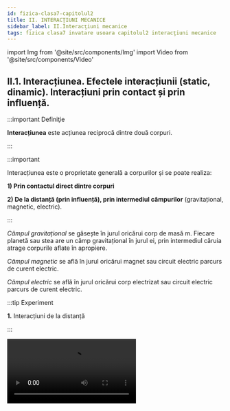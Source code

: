 ```yaml
---
id: fizica-clasa7-capitolul2
title: II. INTERACŢIUNI MECANICE
sidebar_label: II.Interacţiuni mecanice
tags: fizica clasa7 invatare usoara capitolul2 interacţiuni mecanice
---
```


import Img from '@site/src/components/Img'
import Video from '@site/src/components/Video'


## II.1. Interacțiunea. Efectele interacțiunii (static, dinamic). Interacțiuni prin contact și prin influență.


:::important Definiţie

**Interacțiunea** este acțiunea reciprocă dintre două  corpuri.

:::


:::important 

Interacțiunea este o proprietate generală a corpurilor și se poate realiza:

**1) Prin contactul direct dintre corpuri**

**2) De la distanță (prin influență), prin intermediul câmpurilor** (gravitațional, magnetic, electric).


:::



_Câmpul gravitațional_ se găsește în jurul oricărui corp de masă m. Fiecare planetă sau stea are un câmp gravitațional în jurul ei, prin intermediul căruia atrage corpurile aflate în apropiere.

_Câmpul magnetic_ se află în jurul oricărui magnet sau circuit electric parcurs de curent electric.

_Câmpul electric_ se află în jurul oricărui corp electrizat sau circuit electric parcurs de curent electric.


:::tip Experiment

**1.** Interacțiuni de la distanță

:::


<Video src="https://www.youtube.com/embed/VkcZcOj-ZHA" />


<br></br>

**Materiale necesare:**: magnet, busolă (ac magnetic), corp, riglă de plastic, bucată de bumbac.

**Descrierea experimentului:** 

- Ridică un corp la o anumită înălțime de sol și dă-i drumul. Ce observi ?

:::note Observaţie

Corpul cade deoarece este atras de Pământ prin intermediul câmpului gravitațional.

:::



- Apropie un magnet de o busolă. Ce observi ?

:::note Observaţie

Acul busolei  și magnetul interacționează de la distanță prin intermediul câmpului magnetic.

:::



- Cu bucata de bumbac freacă de 3-4 ori, în același sens rigla. 
- Apropie capătul electrizat prin frecare al riglei de obiecte ușoare (fire de păr, bucățele de hârtie, bobițe de polistiren). Ce observi ?

:::note Observaţie

Rigla electrizată atrage corpurile ușoare prin intermediul câmpului electric.

:::



**Concluzia experimentului:**

Corpurile pot să interacționeze de la distanță, prin intermediul unui câmp.



:::important Definiţie
 
Fenomenele care apar în urma interacțiunii corpurilor se numesc **efecte ale interacțiunii.**
 
:::



:::important
 
Efectele interacțiunii sunt de două feluri:

#### A)	Efecte dinamice în care se schimbă  viteza  corpurilor. Exemple:

- Pornirea unui corp, când viteza lui crește de la zero.
- Oprirea unui corp, când viteza lui scade până la zero.
- Accelerarea unui corp, când viteza lui crește .
- Frânarea unui corp, când viteza lui scade.
- Schimbarea direcției de mișcare (traiectoriei).


#### B)	Efecte statice care constau în deformarea corpurilor (schimbarea formei).

#### Deformarea poate fi:

- **Deformare elastică,**  când corpul revine la forma iniţială, după încetarea interacţiunii. Exemple:
  - Alungirea unui arc (resort)  când îi mărim lungimea (implicit și forma).
  
  - Comprimarea unui resort când îi micșorăm lungimea.
  
  - Răsucirea unui burete când îi schimbăm forma.
  
  - Turtirea unui balon când îi schimbăm forma.
  
- **Deformare plastică,**  când corpul nu mai revine la forma iniţială, după încetarea interacţiunii. Exemple:

  - Tăierea corpurilor.
  
  - Ruperea corpurilor.
  
  - Spargerea corpurilor, etc.

 
:::




<br></br>
<br></br>




:::tip Experiment

**2.** Efectul dinamic al interacțiunii.

:::


<Video src="https://www.youtube.com/embed/EoDXRm0jU1g" />


<br></br>

**Materiale necesare:**: magnet, mașinuță de plastic cu un magnet în interior.
 



**Descrierea experimentului:** 

- Apropie magnetul de mașinuța aflată în repaus. Ce observi ?


:::note Observaţie

Mașinuța pornește.

:::


- Apropie magnetul de mașinuța aflată în mișcare, astfel încât să o respingă. Ce observi ?


:::note Observaţie

Mașinuța accelerează.

:::



- Apropie magnetul de mașinuța aflată în mișcare, astfel încât să o atragă. Ce observi ?


:::note Observaţie

Mașinuța frânează și apoi este oprită.

:::



- Apropie magnetul de mașinuța aflată în mișcare rectilinie, astfel încât să o respingă pe o altă direcție. Ce observi ?


:::note Observaţie

Mașinuța își schimbă traiectoria.

:::


**Concluzia experimentului:**

Avem efect dinamic când corpul porneşte / opreşte, accelerează / frânează şi când îşi schimbă direcţia de mişcare. 



<br></br>
<br></br>



:::tip Experiment

**3.**  Efectul static al interacțiunii

:::


<Video src="https://www.youtube.com/embed/ija6beVbxlw" />


<br></br>

**Materiale necesare:**: arc (resort), foarfecă, hârtie, burete, balon, clește, fistic în coajă.
 



**Descrierea experimentului:** 

- Trage de resort într-o parte, astfel încât să îi mărești lungimea și implicit să îl deformezi. Dă drumul resortului. Ce observi ?



:::note Observaţie

Resortul alungit revine la forma inițială.

:::




- Strânge resortul, astfel încât să îi micșorezi lungimea și implicit să îl deformezi. Dă drumul resortului. Ce observi ?


:::note Observaţie

Resortul comprimat revine la forma inițială.

:::



- Răsucește un burete, dându-i o formă de fundiță. Dă drumul buretelui. Ce observi ?


:::note Observaţie

Buretele răsucit revine la forma inițială.

:::



- Turtește cu ambele mâini un  balon. Dă drumul balonului. Ce observi ?


:::note Observaţie

Balonul turtit revine la forma inițială.

:::




- Taie o foaie de hârtie. Ce observi ?


:::note Observaţie

Foaia de hârtie tăiată nu mai revine la forma inițială.

:::



- Rupe  o foaie de hârtie. Ce observi ?


:::note Observaţie

Foaia de hârtie ruptă nu mai revine la forma inițială.

:::



- Sparge cu un clește coaja unui fistic. Ce observi ?


:::note Observaţie

Coaja fisticului spartă nu mai revine la forma inițială.

:::







**Concluzia experimentului:**

Deformările în care corpul revine la forma inițială sunt deformări elastice (alungirea / comprimarea unui resort, răsucirea buretelui, turtirea balonului, etc.).


Deformările în care corpul nu mai revine la forma inițială sunt deformări plastice ( tăierea, ruperea, spargerea obiectelor, etc.).
 



<br></br>
<br></br>




## II.2.  Forţa, măsură a interacţiunii. Forțe de contact și de acțiune la distanță.




:::important Definiţie
 
**Forța (notată cu F)** este o mărime fizică care măsoară interacțiunea corpurilor. 
 
:::



:::important

#### Caracterizarea forței ca mărime fizică:

#### •	Simbol: în general F
#### •	Formulă de calcul: fiecare tip de forță are o formulă de calcul.
#### •	Unitatea de măsură în Sistemul Internațional: [F]<sub>SI</sub> = N (Newton)
#### •	Instrumente de măsură: dinamometru.
:::


:::important
Forțele care apar în interacțiunile de contact sunt **forțe de contact**. 

:::


#### Exemple: 

- Forța de tracțiune;
- Forța de frecare, etc.



:::important

Forțele care apar în interacțiunile de la distanță sunt **forțe de acțiune la distanță**.
 
:::
 
 
#### Exemple: 

- Forța de greutate;
- Forța magnetică;
- Forța electrică, etc.





:::tip Experiment

**4.** Construcția dinamometrului şi măsurarea unei forţe

:::


<Video src="https://www.youtube.com/embed/goyfUOXP2eg" />


<br></br>

**Materiale necesare:**: dinamometru, corp cu cârlig.
 



**Descrierea experimentului:** 

- Observă cu atenție piesele de bază din construcția dinamometrului.
- Calculează o diviziune câți Newtoni are, pe scala gradată.
- Suspendă corpul de cârligul dinamometrului.
- Citește cu ce forță acționează corpul asupra resortului dinamometrului



:::note Observaţie

Corpul acționează asupra resortului dinamometrului cu o forță de 0,2 N.

:::



**Concluzia experimentului:**

F = 0,2 N.


:::important

**1)	Dinamometrul seamănă cu un cântar de mână, dar mărimea fizică pe care o măsoară nu este masa în kg, ci forța în Newton (N).**
 
Este adevărat că și cântarul măsoară greutatea corpului suspendat de el, însă la cântar gradațiile sunt transformate în unități de masă ( grame, kilograme).

_Piesa principală a dinamometrului este un resort ce se deformează elastic. Mai are o tijă cu cârlig, un ac indicator și o scală gradată în N._


:::



<Img className="img-responsive4" src="fizica/clasa7/capitolul2/2_2_Poza1_PozaConstructiaDinamometru_vers2.jpg" />




:::important

**2) Forța este o mărime fizică** care se caracterizează prin **mărime, direcție, sens și punct de aplicație.** Ea se reprezintă printr-un segment de dreaptă mărginit de un punct și o săgeată.


:::


<Img className="img-responsive4" src="fizica/clasa7/capitolul2/2_2_Poza2_PozaForta.jpg" />




<br></br>
<br></br>



## II.3. Principiul inerției. Principiul fundamental al mecanicii clasice. Principiul acțiunii și reacțiunii.


### II.3.1. Principiul inerției. 


:::tip Experiment

**5.** Principiul inerției

:::


<Video src="https://www.youtube.com/embed/uufTbEV-9KA" />


<br></br>

**Materiale necesare:**: bol (castronel), bilă.
 



**Descrierea experimentului:** 

- Pune bila la marginea superioară a bolului și las-o liberă. 

- Ce observi ?


:::note Observaţie

Bila coboară la fundul bolului și apoi mai urcă puțin pe peretele bolului, până când se oprește.

:::



**Concluzia experimentului:**

Datorită greutății, bila coboară accelerat. După ce ajunge la fundul vasului, datorită inerției, își continuă mișcarea. Din cauza frecării cu vasul și cu aerul atmosferic, bila se oprește. Dacă nu ar fi existat forțele de frecare, bila , tot datorită inerției, s-ar fi mișcat la nesfârșit.


:::important Definiţie

**Principiul inerției:** 

„Orice corp își păstrează starea de repaus sau de mișcare uniformă rectilinie în care se află, cu condiția ca nicio forță să nu acționeze asupra corpului “ 

:::


<br></br>
<br></br>


### II.3.2 Principiul fundamental al mecanicii clasice.


:::important Definiţie

**Principiul fundamental al mecanicii clasice:** 

„Dacă asupra unui corp de masă m acționează o forță F, atunci corpul se va deplasa cu o accelerație a, care are direcția și sensul forței“. 


:::


#### Ecuația vectorială este:


<Img className="img-responsive4" src="fizica/clasa7/capitolul2/2_3_2_Poza1_EcuatiaVectorialaPrincipiulFundamentalMecanica.jpg" />



Aplicând principiul fundamental al mecanicii clasice pentru deplasarea unui corp sub acțiunea greutății, se obține relația dintre greutate, masă și accelerația gravitațională: 


<Img className="img-responsive4" src="fizica/clasa7/capitolul2/2_3_2_Poza2_EcuatiaVectorialaPrincipiulFundamentalMecanica_Greutate.jpg" />



:::tip Experiment

**6.** Principiul fundamental al mecanicii.

:::


<Video src="https://www.youtube.com/embed/YatatgFCD20" />


<br></br>

**Materiale necesare:**: o mașinuță (bilă).
 



**Descrierea experimentului:** 

- Acționează aspra mașinuței cu o anumită forță. 

- Observă ce se întâmplă cu mașinuța. 


:::note Observaţie

Mașinuța începe să se miște accelerat pe direcția și sensul forței aplicate asupra sa.

:::



**Concluzia experimentului:**

Dacă acționăm asupra unui corp de masă _m_ cu o forță _F_, atunci corpul se va mișca cu o accelerație _a_, care are direcția și sensul forței.



<br></br>
<br></br>


### II.3.3 Principiul acțiunii și reacțiunii (Principiul acțiunilor reciproce).





:::tip Experiment

**7.** Principiul acțiunii și reacțiunii.

:::


<Video src="https://www.youtube.com/embed/IcKodD7WlQQ" />


<br></br>

**Materiale necesare:**: două dinamometre, un suport.
 



**Descrierea experimentului:** 

- Fixează un dinamometru de suport.
- Cu un alt dinamometru acționează asupra primului cu o forță F<sub>1</sub>.
- Ce forță indică dinamometrul fix ?


:::note Observaţie

<Img className="img-responsive4" src="fizica/clasa7/capitolul2/2_3_3_Poza0_EcuatiaVectorialaExperiment7.jpg" />

Cele două forțe au aceeași direcție, dar sens opus.


:::


- Compară direcțiile și sensurile celor două forțe.


:::note Observaţie

Cele două forțe au aceeași direcție, dar sens opus.

:::



**Concluzia experimentului:**

Cele două forțe sunt egale în modul, cu acceași direcție și sensuri opuse.









:::important Definiţie

**Principiul acțiunii și reacțiunii:** 

„Dacă un corp acționează asupra altui corp cu o forță numită acțiune (F<sub>1</sub>), atunci și cel de- al doilea corp va acționa asupra primului corp cu o altă forță numită reacțiune (F<sub>2</sub>), care are același modul și aceeași direcție cu acțiunea, dar sens opus“.  

<Img className="img-responsive4" src="fizica/clasa7/capitolul2/2_3_3_Poza0_EcuatiaVectorialaPrincipiulActiuniiSiReactiunii.jpg" />

:::





#### Forțele acțiune și reacțiune sunt forțe pereche.


:::caution Exemple care ilustrează Principiul acțiunii și reacțiunii

1. Când te lovești din neatenție de un obiect, simți imediat reacțiunea din partea acestuia, chiar dacă tu l-ai lovit.

:::


<Img className="img-responsive4" src="fizica/clasa7/capitolul2/2_3_3_Poza1_Exemplul1_PtrPrincipiulActiuniiSiReactiunii.jpg" />


:::caution Exemple care ilustrează Principiul acțiunii și reacțiunii

2. Când lași liber un corp, acesta cade datorită forței de atracție a Pământului (acțiunea) asupra sa. Însă și Pământul este atras de corp (reacțiunea), cu o altă forță egală în modul și sens opus cu acțiunea, dar efectul acesteia este insesizabil datorită masei enorme a Pământului.

:::

<Img className="img-responsive4" src="fizica/clasa7/capitolul2/2_3_3_Poza2_Exemplul2_PtrPrincipiulActiuniiSiReactiunii.jpg" />


:::caution Exemple care ilustrează Principiul acțiunii și reacțiunii

3. Când ești într-o barcă, împingi cu vâsla apa în sensul opus celui în care dorești să te deplasezi (acțiunea), iar apa pune în mișcare barca (reacțiunea). Cele două forțe au punctele de aplicație pe corpuri diferite și acționează pe aceeași direcție, însă în sens opus.

:::

<Img className="img-responsive4" src="fizica/clasa7/capitolul2/2_3_3_Poza3_Exemplul3_PtrPrincipiulActiuniiSiReactiunii.jpg" />


:::caution Exemple care ilustrează Principiul acțiunii și reacțiunii

4. Cum interacționează mingea cu racordajul rachetei, când lovești cu racheta mingea  de tenis ? Mingea acționează asupra racordajului (acțiunea) având ca efect deformarea elastică a acestuia. Racordajul acționează asupra mingiei ( reacțiunea), având ca efect mișcarea mingiei. Cele două forțe au punctele de aplicație pe corpuri diferite și acționează pe aceeași direcție, însă în sens opus.

:::

<Img className="img-responsive4" src="fizica/clasa7/capitolul2/2_3_3_Poza4_Exemplul4_PtrPrincipiulActiuniiSiReactiunii.jpg" />







<br></br>
<br></br>



## II.4. Tipuri de forțe. 

### II.4.1. Forța de greutate


De ce când lași liber un corp și nu mai este susținut de mâna ta, de o masă, de un suport, el cade pe Pământ?

Înseamnă că, între corp și Pământ există o forță de atracție. 


:::important Definiţie
 
**Forța de greutate (pe scurt greutate, forță gravitațională, gravitație)** este forța cu care Pământul atrage un corp. 
 
:::



**Forța de greutate (notată cu G) acționează întotdeauna pe direcție verticală a locului respectiv (direcția firului cu plumb), cu sensul în jos ( spre centrul Pământului). Are ca punct de aplicație centrul de greutate al corpului (C).**

<Img className="img-responsive4" src="fizica/clasa7/capitolul2/2_4_1_Poza1_FortaDeGreutate.jpg" />




:::caution Importanța forței de greutate


1) Ţine corpurile pe Pământ

2) Ţine atmosfera în jurul Pământului

3) Căderea corpurilor pe Pământ

4) Curgerea apelor la vale

5) Când urcăm o pantă, greutatea ne frânează

6) Când coborâm o pantă, greutatea ne accelerează

7) Rotirea planetelor în jurul Soarelui

8)  Rotirea Lunii în jurul Pământului.

9) Rotirea sateliților artificiali în jurul Pământului (există peste 1100 satelițice orbitează în jurul Pământului , având ca scopcomunicațiile la distanță-telefonie, emisiuni radio-TV, prognoza meteo, etc.)



:::




:::tip Experiment

**8.** Cum măsurăm accelerația gravitațională a Pământului ?

:::


<Video src="https://www.youtube.com/embed/KF5SzpFSRsc" />


<br></br>

**Materiale necesare:**: dinamometru, corp cu cârlig și discuri crestate.



**Descrierea experimentului:** 

- Măsoară cu un dinamometru greutățile mai multor corpuri a căror masă o cunoști.
- Calculează pentru fiecare corp raportul G/m. Trece datele în următorul tabel:
 
<Img className="img-responsive4" src="fizica/clasa7/capitolul2/2_4_1_Poza2_PozaTabelExperiment8.jpg" />


:::note Observaţie

Raportul G/m are aceeași valoare pentru fiecare corp în parte. Se obține valoarea 10 N/kg.

:::




**Concluzia experimentului:**

Raportul G/m are aceeași valoare respectiv 10 N/kg.



:::important Definiţie
 
Raportul dintre greutatea unui corp și masa lui se numește **accelerație gravitațională (notată cu g).** 
 
 
:::

#### La suprafața Pământului, g = 9,8 N/kg ≅ 10 N /kg.
 

:::important

#### Caracterizarea forței de greutate ca mărime fizică:

#### •	Simbol: G
#### •	Formulă de calcul: G = m∙g, unde m = masa corpului(în kg) și g = accelerația gravitațională a Pământului de 9,8 N/kg.
#### •	Unitatea de măsură în Sistemul Internațional: [G]<sub>SI</sub> = N (Newton)
#### •	Instrumente de măsură: dinamometru.
:::




:::tip Experiment

**9.** Care minge aterizează mai repede: una de ping-pong sau una de golf ?

:::


<Video src="https://www.youtube.com/embed/NoQlzxKTm90" />


<br></br>

**Materiale necesare:** o minge de ping-pong, o minge de golf (metalică), vas cu făină.



**Descrierea experimentului:** 

- Pregătește o tavă în care să pui făină (pesmet).
- Ridică ambele mingii la aceeași înălțime deasupra tăvii și dă-le drumul în același timp . Care minge atinge prima solul ? Cum sunt urmele lăsate în făină de cele două mingii ?





:::note Observaţie

Ambele mingii ajung în același timp în vasul cu făină.

Urma lăsată de mingea mai grea (cea de golf) este mai adâncă decât cea lăsată de cea mai ușoară (ping-pong).


:::




**Concluzia experimentului:**

Întrucât cele două mingii parcurg acceași distanță ( h) în acealași timp, înseamnă că ele coboară accelerat cu viteză identică. Deci, asupra ambelor mingii acționează acceași accelerație, numită accelerație gravitațională.  


Până la **Galileo Galilei** (1564-1642) oamenii de ştiinţă credeau că viteza de cădere a corpurilor depinde de greutatea acestora, adică obiectul mai greu ajunge primul la sol. Acum 400 de ani, Galilei a efectuat o experienţă legendară în turnul din Pisa. El a demonstrat că obiecte de masă diferite (obuz şi piatră) , lăsate libere să cadă, sosesc în acelaşi timp la sol. Astfel, el a dovedit că acceleraţia gravitaţională este aceeaşi pentru toate obiectele într-un anumit loc.






:::note Observaţie

a) Orice planetă sau stea exercită o forță de atracție asupra corpurilor aflate în apropierea lor, deci o forță de greutate. Exemple de accelerații gravitaționale ale altor corpuri cerești: Soarele are 274,1N/kg, Jupiter  are 25,93 N/kg , Luna are 1,62 N/kg. Deci, dacă am călători pe alte planete, acestea ne-ar atrage cu diferite forțe de greutate, dar masa noastră rămâne aceeași, indiferent de planeta vizitată.


b) Greutatea este o forță care se manifestă la distanță prin intermediul câmpului gravitațional din jurul Pământului.


c)	Accelerația gravitațională (implicit și greutatea corpului) suferă mici variații pe Pământ în funcție de altitudine și latitudine.

- Cu cât altitudinea crește, cu atât și accelerația gravitațională scade, deoarece ne îndepărtăm de centru Pământului ( centrul atracției gravitaționale).

- Accelerația gravitațională mai depinde și de latitudine, datorită faptului că Terra nu este o sferă perfectă, ci una turtită la poli și bombată la ecuator. Prin urmare , polii (nord și sud) sunt mai aproape de centrul Pământului decât ecuatorul și accelerația gravitațională la poli este mai mare decât cea la ecuator.


g<sub>Pol</sub> ≅ 9,83 m/s2   și  g<sub>Ecuator</sub> ≅ 9,78 m/s2.



:::




:::caution Problemă model

1) În ce loc este mai mică forța necesară decolării unei rachete: atunci când baza de lansare este la malul mării sau în vârful muntelui? Pentru o lansare mai ușoară a rachetei, unde este mai bine să fie plasată baza de lansare: la poli sau la ecuator?


#### Rezolvare:


La lansarea rachetei trebuie învinsă forța de greutate exercitată de către Pământ, care atrage racheta. 

Este de preferat să alegem vârful unui munte cât mai înalt, deoarece ne îndepărtăm de centrul Pământului și scade accelerația gravitațională, și implicit forța de atracție a Pământului asupra rachetei.

Ecuatorul față de poli, este mai departe de centrul Pământului și scade accelerația gravitațională, și implicit forța de atracție a Pământului asupra rachetei.

În concluzie, **cel mai bun loc pentru lansarea unei rachete este la ecuator, pe vârful unui munte cât mai înalt.**



:::




:::caution Problemă model

2) 	Un corp cântărește 600 g. 

Ce greutate are el pe :
a) Pământ ?
b) Lună (g<sub>Lună</sub> = g/6 N/kg)
c) Jupiter (g<sub>Jupiter</sub> = g ∙ 2,5 N/kg)



#### Rezolvare:


- Notăm datele problemei și le transformăm în SI:

<Img className="img-responsive4" src="fizica/clasa7/capitolul2/2_4_1_Poza2_DateleProblemeiModel2.jpg" />



- Efectuăm calculele pentru cele trei situaţii:

<Img className="img-responsive4" src="fizica/clasa7/capitolul2/2_4_1_Poza3_RezolvareaProblemeiModel2.jpg" />

:::






### II.4.2. Forța de apăsare normală (N')


#### De ce cad numai corpurile lăsate libere ? De ce un corp poate sta nemișcat pe masă ?




:::tip Experiment

**10.** De ce nu cade un corp de pe masă ?

:::


<Video src="https://www.youtube.com/embed/FoNcJK68MHs" />


<br></br>

**Materiale necesare:**: corp, masă.



**Descrierea experimentului:** 

- Așază un corp pe masă. 
- Observă starea lui.




:::note Observaţie

Corpul este în repaus pe masă.

:::




**Concluzia experimentului:**

Corpul acționează asupra mesei cu o _forță de apăsare normală_ (perpendiculară) pe masă, care este egală cu greutatea corpului pe o suprafață orizontală . Dar masa susține corpul și acționează asupra lui cu o altă forță, egală cu apăsarea corpului, în sens opus și pe aceeași direcție, numită _reacțiune normală_.



:::important Definiţie
 
**Forța de apăsare normală (N')** este forța cu care un corp acționează asupra unei suprafețe cu care este în contact. 
 
 
:::



:::important Definiţie
 
**Reacțiunea normală (N)** este forța cu care suprafața acționează asupra corpului aflat pe ea (atât în repaus, cât și în mișcare). 
 
 
:::

<Img className="img-responsive4" src="fizica/clasa7/capitolul2/2_4_2_Poza1_FortaDeApasareNormala.jpg" />

<br></br>


:::note Observaţie

- **Forța de apăsare normală ( N') și reacțiunea normală ( N ) sunt forțe pereche și conform Principiului acțiunii și reacțiunii, ele sunt egale în modul, acționează pe aceeași direcție (perpendiculară pe suprafață) și sensuri opuse.**

- Reacțiunea normala are direcția perpendiculară pe suprafața de sprijin, sensul este orientat către corpul ce se sprijină, punctul de aplicație este aflat pe suprafața de contact a corpului sprijinit, iar modulul depinde de forțele ce acționează asupra corpului sprijinit.

- Dacă suprafața de sprijin este plană, reacțiunea normala și forța de apăsare normală au direcția perpendiculară pe suprafața plană, iar dacă suprafața este sferică, aceste forțe au direcția razei de curbură a suprafeței.


:::






:::caution Problemă model

3) 	Trage un mop pe podea și apoi împinge-l. Când este mai ușor? Reprezintă forțele. 

#### Rezolvare:

**I.	Când mopul este tras:**

<Img className="img-responsive4" src="fizica/clasa7/capitolul2/2_4_2_Poza2_ReprezentareGrafica_ProblemaModel3.jpg" />


Pe axa O<sub>x</sub>: F<sub>x</sub> și F<sub>f</sub> , dacă mopul este tras uniform, ele vor fi egale în modul.

Pe axa O<sub>y</sub>: |G| = |F<sub>y</sub>| + |N|

Reacțiunea normală din partea podelei este mică.


**II.	Când mopul este împins :**

<Img className="img-responsive4" src="fizica/clasa7/capitolul2/2_4_2_Poza3_ReprezentareGrafica2_ProblemaModel3.jpg" />



Pe axa O<sub>x</sub>: F<sub>x</sub> și F<sub>f</sub> , dacă mopul este împins uniform, ele vor fi egale în modul.

Pe axa O<sub>y</sub> : |N| = |F<sub>y</sub>| + |G|

Reacțiunea normală din partea podelei este mare.

**Deci, este mai ușor să tragi de mop decât să îl împingi.**

:::














<br></br>
<br></br>



### II.4.3. Forța de frecare (F<sub>f</sub>)



:::important Definiţie
 
**Forța de frecare ( F<sub>f</sub> )  este forța care apare la suprafața de contact dintre două corpuri ce alunecă unul peste celălalt și se opune mișcării unui corp față de celălalt.** 
 
 
:::



:::note Observaţie

1)	Forța de frecare apare din cauza asperităților suprafețelor aflate în contact. Ea depinde de natura suprafețelor aflate în contact și este cu atât mai mare cu cât apăsarea exercitată de corp pe suprafață este mai mare.

**_Are direcția_** suprafeței de contact dintre cele două corpuri și **_sensul_** opus vitezei corpului.

**2)	Când un corp se deplasează pe o suprafață, cu viteză constantă ( mișcare rectilinie și uniformă), forța de tracțiune F (care deplasează corpul) este egală, dar de sens opus cu forța de frecare F<sub>f</sub> .**


:::


<Img className="img-responsive4" src="fizica/clasa7/capitolul2/2_4_3_Poza1_PozaFortaFrecare.jpg" />


<br></br>


:::caution Importanța forței de greutate


1) Mersul, pornirea și oprirea corpurilor pe diferite suprafețe

2) Scrisul

3) Ținerea obiectelor în mână

4) Legarea șireturilor și realizarea nodurilor

5) Întorsul paginilor unei cărţi

6) Aprinderea chibritului

7) Cusutul
 
8) Ajută parașutistul să aterizeze ușor datorită forței de frecare cu aerul atmosferic (forța de rezistență a aerului)

9) Frecarea dintre plăcuţele de frână şi roată face ca roata să nu se mai învârtă.

10) Şoselele şi cauciucurile automobilelor au suprafeţe rugoase pentru ca maşinile să nu derapeze. Când pe şosea este gheaţă sau polei, roţile trebuie prevăzute cu lanţuri pentru a creşte cât mai mult frecarea dintre roţi şi şosea

11) Fixarea şuruburilor în piuliţe, a cuielor în lemn sau perete, etc.


:::




:::tip Experiment

**11.** Forța de frecare și felul suprafeței de alunecare

:::


<Video src="https://www.youtube.com/embed/rqujVU4k9OQ" />


<br></br>

**Materiale necesare:**: cutiuță de carton (de la chibrituri), fir, pahar de plastic, mochetă, monede.



**Descrierea experimentului:** 

- Prinde un fir mai lung de cutiuță și leagă capătul celălalt al firului de tortița unui pahar de plastic. Adaugă câteva monede în cutie.

- Așază cutiuța la marginea mesei și adaugă monede în pahar pînă când începe mișcarea uniformă a cutiei.
 
- Numără monedele din pahar și calculează masa lor și apoi greutatea lor.

- Așază pe blatul mesei o mochetuță și pune acum cutia la capătul mesei.

- Adaugă monede în pahar pînă când începe mișcarea uniformă a cutiei pe mochetă.
 
- Numără monedele din pahar.




:::note Observaţie

Numărul monedelor este mai mare când cutia alunecă pe mochetă.

:::




**Concluzia experimentului:**

Pentru suprafețe netede (de exemplu: gresie, pal melaminat, sticlă, gheață, parchet, linoleum) forța de frecare care apare la alunecarea unui corp este mică.

Pentru suprafețe aspre / grunjoase (de exemplu: covor, mochetă, nisip, pietriș) forța de frecare care apare la alunecarea unui corp este mare.



:::important Definiţie
 
Dependența forței de frecare de gradul de șlefuire al suprafeței pe care alunecă un corp este dată de o constantă de material, numită **coeficient de frecare le alunecare, notat cu litera grecească  “miu” = μ.** 
 
 
:::


<br></br>


:::tip Experiment

**12.** Forța de frecare și apăsarea normală

:::


<Video src="https://www.youtube.com/embed/DIaW0YLSD9U" />


<br></br>

**Materiale necesare:**: cutiuță de carton ( de la chibrituri), fir, pahar de plastic,  monede.



**Descrierea experimentului:** 

- Prinde un fir mai lung de cutiuță și leagă capătul celălalt al firului de tortița unui pahar de plastic. Adaugă câteva monede în cutie (eu am pus 4 monede de 50 de bani, fiecare avînd masa de 6,1 g) și calculează-le masa și greutatea.

- Așază cutiuța la marginea mesei și adaugă monede în pahar pînă când începe mișcarea uniformă a cutiei ( eu am pus 2 monede de 10 bani, fiecare având masa de 4 g).
 
- Numără monedele din pahar și calculează masa lor și apoi greutatea lor.

- Repetă experimentul mărind numărul de monede din cutiuță. Cum este numărul de monede din pahar față de cel anterior ?





:::note Observaţie

Forța de frecare (dată de greutatea monedelor din pahar),  crește odată cu greutatea monedelor din cutie (dată de greutatea monedelor din cutie).

:::




**Concluzia experimentului:**

Forța de frecare, care apare la alunecarea unui corp este direct proporțională cu forța de apăsare normală a corpului. Constanta de proporționalitate este coeficientul de freacare la alunecare, μ.



<br></br>
<br></br>


:::tip Experiment

**13.** Cum calculăm coeficientul de frecare la alunecare

:::


<Video src="https://www.youtube.com/embed/32Qr01YeYBA" />


<br></br>

**Materiale necesare:**:  cutiuță de carton ( de la chibrituri), fir, pahar de plastic,  monede.





**Descrierea experimentului:** 

- Prinde un fir mai lung de cutiuță și leagă capătul celălalt al firului de tortița unui pahar de plastic. Adaugă câteva monede în cutie (eu am pus 12 monede de 50 de bani, fiecare avînd masa de 6,1 g) și calculează-le masa (m<sub>cutie</sub>) și greutatea (G<sub>cutie</sub>).

- Așază cutiuța la marginea mesei și adaugă monede în pahar pînă când începe mișcarea uniformă a cutiei (eu am pus 9 monede de 10 bani, fiecare având masa de 4 g).
 
- Numără monedele din pahar și calculează masa lor (m<sub>pahar</sub>) și apoi greutatea lor(G<sub>pahar</sub>).

- Repetă experimentul mărind numărul de monede din cutiuță. Cum este numărul de monede din pahar față de cel anterior ?



:::note Observaţie

Forța de frecare, dată de greutatea monedelor din pahar,  depinde de greutatea monedelor din cutie.

:::




**Concluzia experimentului:**

Forța de frecare, care apare la alunecarea unui corp este direct proporțională cu forța de apăsare normală a corpului. Constanta de proporționalitate este coeficientul de freacare la alunecare, μ.



Când un corp se mișcă uniform pe o suprafață, forța de tracțiune ( F) este egală în modul cu forța de frecare, au aceeași direcție , dar sensuri opuse.
|F<sub>f</sub>| = |F| =  |G<sub>pahar</sub>| = m<sub>pahar</sub> ∙ g (G<sub>pahar</sub> este greutatea monedelor din pahar și dă valoarea forței de tracțiune)


<Img className="img-responsive4" src="fizica/clasa7/capitolul2/2_4_3_Poza1_Calcule1_Experimentul13.jpg" />



Forța de apăsare normală (N) este egală cu greutatea monedelor din cutie (G<sub>cutie</sub>) : 

<Img className="img-responsive4" src="fizica/clasa7/capitolul2/2_4_3_Poza2_Calcule2_Experimentul13.jpg" />

Scriem legea frecării : **F<sub>f</sub> = μ ∙ N** 


<Img className="img-responsive4" src="fizica/clasa7/capitolul2/2_4_3_Poza3_Calcule3_Experimentul13.jpg" />



Deci, coeficientul de frecare la alunecare al cartonului (cutia) pe pal melaminat (blatul mesei) este de 0,49 (nu are unitate de măsură).




<br></br>
<br></br>


:::tip Experiment

**14.** Depinde forța de frecare de aria suprafaței de contact ?

:::


<Video src="https://www.youtube.com/embed/1lpYX9Jtfkg" />


<br></br>

**Materiale necesare:**:  2 cutiuțe de carton ( de la chibrituri) diferite ca mărime, fir, pahar de plastic,  monede






**Descrierea experimentului:** 

- Prinde un fir mai lung de cutiuța mai mare și leagă capătul celălalt al firului de tortița unui pahar de plastic. Adaugă câteva monede în cutie (eu am pus 12 monede de 50 de bani ) .

- Așază cutiuța la marginea mesei și adaugă monede în pahar pînă când începe mișcarea uniformă a cutiei.
 
- Numără monedele din pahar ( eu am pus 9 monede de 10 bani).

- Repetă experimentul cu cutiuța mai mică în care să pui aceleași monede ca și în cea mare.
 
- Numără monedele din pahar ( eu am pus tot 9 monede de 10 bani).



:::note Observaţie

Forța de frecare nu depinde de suprafața de contact a cutiei cu masa.

:::




**Concluzia experimentului:**

Forța de frecare, care apare la alunecarea unui corp nu depinde de aria suprafaței de contact a corpului cu suprafața de alunecare.




:::important Definiţie
 
**Legea frecării:**
 
Modulul forței de frecare la alunecare este direct proporțional cu modulul forței normale de apăsare pe suprafața de contact și are expresia matematică: **F<sub>f</sub> = μ ∙ N** , unde μ este coeficientul de frecare la alunecare. Acest coeficient este o constantă adimensională, care exprimă dependența forței de frecare la alunecare de felul în care sunt prelucrate (șlefuite) suprafețele de contact ale corpurilor ce alunecă unul peste celălalt.

:::


<br></br>
<br></br>






:::tip Experiment

**15.** Întrecerea colilor

:::


<Video src="https://www.youtube.com/embed/LC234luPxg4" />


<br></br>

**Materiale necesare:**:  două coli de hârtie identice






**Descrierea experimentului:** 

- Una dintre cele două coli strânge-o ghemotoc.

- Ridică braţele în faţă la aceeaşi înălţime, ţinând într-o mână coala făcută ghemotoc şi în cealaltă coala întinsă.

- Dă drumul celor două coli şi urmăreşte căderea lor.




:::note Observaţie

Ghemotocul de hârtie ajunge mai repede la  sol, căzând pe verticală. Coală întinsă  pluteşte şi are o direcţie de cădere dezordonată

:::




**Concluzia experimentului:**

Cu cât suprafaţa corpului este mai mare, cu atât el are o viteză de cădere mai mică.



:::note Observaţie

În absenţa aerului (vid), toate corpurile ar cădea în linie dreaptă pe verticală şi cu aceeaşi viteză, indiferent de forma şi mărimea lor. Cum însă căderea lor are loc în aer, obiectele cu forme şi mărimi diferite au durate diferite de cădere datorită faptului că aerul opune o rezistenţă mai mare sau mai mică. _Cu cât e mai mare suprafaţa corpului, cu atât rezistenţa aerului (frecarea dintre corp şi aerul din jurul său) este mai mare şi corpul cade mai încet  şi mai neregulat_. Aşa ne explicăm căderea lentă a unei paraşute : aerul de sub cupola mare a paraşutei o frânează, încetinindu-i căderea.

În spaţiul cosmic nu există aer şi prin urmare nici frecare care să încetinească mişcarea. _Navele spaţiale_ îşi folosesc numai din când în când motoarele, pentru a schimba direcţia.

Când meteoriţii pătrund în atmosfera Terrei cu o viteză foarte mare, ei capătă o culoare roşie datorită frecării mari dintre ei şi aer și așa seamănă cu niște _stele căzătoare_.

:::



<br></br>
<br></br>



:::tip Experiment

**16.** Forța de frecare la rostogolire

:::


<Video src="https://www.youtube.com/embed/B6zHP9-2X-c" />


<br></br>

**Materiale necesare:**: cărucior cu roți care pot fi blocate ( cutie de chibrituri pusă pe mai multe creioane colorate), fir prins de tortițele unui pahar de plastic. 






**Descrierea experimentului:** 

- Prinde firul cu paharul de cărucior.
 
- Așază căruciorul cu roți la capătul mesei și blochează-i roata .

- Adaugă monede în pahar până când căruciorul se mișcă uniform. Numără monedele (eu am pus 3 monede de 10 bani).

- Așază căruciorul cu roți ( neblocate) la capătul mesei.

- Adaugă monede în pahar până când căruciorul se mișcă uniform. Numără monedele (eu am pus 2 monede de 10 bani și una de 1 ban).




:::note Observaţie

Numărul monedelor când roțile nu sunt blocate este mai mic decât atunci când îi blocăm roata.

:::




**Concluzia experimentului:**

Forța de frecare la rostogolire este mai mică decât forța de frecare la alunecare.



:::note Observaţie

În cazul mecanismelor care conţin piese în mişcare una faţă de alta, frecarea dintre acestea determină încălzirea pieselor şi, în timp, uzarea lor. Pentru **a micşora această frecare nedorită**, se folosesc două metode:

- Ungerea pieselor în mişcare ale unei maşini cu lubrifianţi (ulei de mecanisme, vaselină) .
- Folosirea rulmenţilor, formaţi din bile care se rostogolesc unele peste altele. Cum rostogolirea produce mai puţină frecare decât alunecarea, aceştia reduc considerabil frecarea. Roţile automobilelor, ale bicicletelor, motocicletelor etc. sunt montate pe rulmenţi. Lagărele cu rulmenţi sunt utilizate şi la motoarele electrice, la strunguri, la axele vagoanelor, la axul pe care se fixează elicea avioanelor etc., adică oriunde trebuie să fie micşorată forţa de frecare.

:::



<br></br>
<br></br>




### II.4.4. Tensiunea în fir (T)

#### De ce nu cad corpurile suspendate de fire sau bare ?


#### Privește următoarele imagini  și observă cum sunt realizate interacțiunile dintre corpuri: 

#### Macaraua ridică greutăți prin intermediul unor fire.

<Img className="img-responsive4" src="fizica/clasa7/capitolul2/2_4_4_Poza1_Macara.jpg" />


<br></br>


#### Podul este susținut cu ajutorul unor cabluri și bare de oțel.

<Img className="img-responsive4" src="fizica/clasa7/capitolul2/2_4_4_Poza2_PodSuspendatPeCabluri.jpg" />


<br></br>

#### Câinii trag de firele legate de sanie.

<Img className="img-responsive4" src="fizica/clasa7/capitolul2/2_4_4_Poza3_SanieTrasaDeCaini.jpg" />





<br></br>
<br></br>



:::tip Experiment

**17.** Măsurarea tensiunii în fir

:::


<Video src="https://www.youtube.com/embed/VIhFxW1yKjA" />


<br></br>

**Materiale necesare:**: corp, fir, dinamometru. 






**Descrierea experimentului:** 

- Prinde de un corp un fir inextensibil (ață).

- Trage uniform corpul pe masă prin intermediul unui dinamometru.

- Ce reprezintă forța indicată de dinamometru ?




:::note Observaţie

Forța indicată de dinamometru reprezintă valoarea forței de tracțiune, cât și valoarea forței apărută în fir la întiderea sa, atunci când tragem de el.

:::




**Concluzia experimentului:**

Tensiunea din firul ce leagă dinamometrul de corp reprezintă reacțiunea forței cu care dinamometrul trage de fir și îl întinde. Conform principiului acțiunii și reacțiunii, tensiunea în fir are modulul egal cu forța indicată de dinamometru.



:::important Definiţie
 
**Tensiunea din fir ( T )** reprezintă forța de reacțiune  a firului inextensibil (care nu se alungește) la forță de întindere exercitată asupra lui. 
 
 
:::




:::note Observaţie

- **În orice secțiune a unui fir întins de o forță acționează două forțe egale în modul, dar opuse ca sens, acțiunea și reacțiunea, cu care o parte a firului acționează asupra celeilalte părți. Oricare dintre aceste forțe se numește tensiune în fir.**
 
- Dacă firul este de masă neglijabilă, atunci tensiunea are aceeași valoare în orice punct al firului.
 
- Dacă firul are masă, atunci tensiunea în fir are valori diferite în puncte diferite.
 
- Tensiunea într un fir sau într o bară se transmite din aproape în aproape, de a lungul întregului fir sau de a lungul întregii bare.

- Forțele de tensiune apar atât în firele și tijele întinse, cât și în tijele comprimate. 


:::





:::caution Problemă model

4) Desenează forțele care apar la tragerea unui corp prin intermediul unui fir.

<Img className="img-responsive4" src="fizica/clasa7/capitolul2/2_4_4_Poza4_SchemaProblemaModel4.jpg" />

#### Rezolvare:


#### Interacțiunea fir – mână:
 
- Forța F<sub>2</sub> este exercitată de mână asupra firului (acțiunea),
- T<sub>2</sub>  este forța exercitată de fir asupra mâinii (reacțiunea).


#### Interacțiunea corp - fir:
 
- Forța F<sub>1</sub> este exercitată de corp asupra firului (acțiunea),
  
- T<sub>1</sub> este forța exercitată de fir asupra corpului (reacțiunea).


:::



<br></br>
<br></br>


### II.4.5. Forța elastică ( F<sub>e</sub> )




Un resort alungit sau comprimat este deformat elastic, cu o anumită forță, numită **forță deformatoare (F)**. Când încetează acțiunea asupra lui, resortul revine la forma inițială. Înseamnă că, asupra resortului acționează o altă forță, egală, dar de sens opus , numită forță elastică, întrucât apare numai în deformarea elastică. 

:::important Definiţie
 
**Forța elastică (notată Fe)** este forța care apare în interiorul unui corp deformat elastic și readuce corpul la forma inițială, fiind egală, dar de sens opus cu forța deformatoare (F). 
 
:::



:::caution Importanța forței elastice care apare în corpurile elastice :

1)	Aerul are proprietăți elastice, fiind folosit la pneurile roților pentru amortizarea șocurilor sau la diferite obiecte pneumatice (saltele, mingii, baloane, etc.)

<Img className="img-responsive4" src="fizica/clasa7/capitolul2/2_4_5_Poza1_ImportantaForteiElastice_Pneuri.jpg" />


2)	Arcurile (resorturile)  sunt folosite pentru  pentru amortizarea șocurilor și vibrațiilor (suspensii de autovehicole , pentru acumulare de energie (arcuri de ceas, rulouri, arcuri de supape), exercitarea unei forţe elastice permanente (cuplaje de siguranţă , reglarea sau limitarea forţelor sau a debitelor (prese, cuplaje de siguranţă, robinete de reglare etc.).


<Img className="img-responsive4" src="fizica/clasa7/capitolul2/2_4_5_Poza2_ImportantaForteiElastice_Resorturi.jpg" />


#### Resorturile se găsesc în construcția multor obiecte :

- Dinamometre și cântare

- Pulverizatoare

- Pixuri

- Vagoane de tren

- Ceasuri
 
- Suspensia vehiculului
 
- Saltea de pat

- Clip de păr
 
- Clanță și broască de ușă

- Arcuri pentru dulapuri

- Extensor si flexor fitness
 
- Şaua bicicletei sau motocicletei este aşezată pe arcuri, pentru atenuarea zdruncinărilor în timpul mersului


3)	Arc cu săgeți sau arbaletă pentru vânătoare.

<Img src="fizica/clasa7/capitolul2/2_4_5_Poza3_ImportantaForteiElastice_ArcCuSageti.jpg" />


4)	Coardă elastică în bungee jumping

<Img src="fizica/clasa7/capitolul2/2_4_5_Poza4_ImportantaForteiElastice_BungeeJumping.jpg" />


:::


<br></br>



:::tip Experiment

**18.** Cum se determină constanta elastică?

:::


<Video src="https://www.youtube.com/embed/Zc31kjOmRsg" />


<br></br>

**Materiale necesare:**: dinamometru, disc cu mase marcate, riglă.


:::note Observaţie

Greutatea corpului suspendat este forța deformatoare,  egală în modul cu forța elastică ( au aceeași valoare numerică) : |G<sub>1</sub> | = |F<sub>1</sub> | = |F<sub>e1</sub> |.

:::



**Descrierea experimentului:** 

- Suspendă dinamometrul pe un suport.

- Măsoară lungimea inițială a resortului dinamometrului: L<sub>0</sub> = 2cm.

- Suspendă de cârligul dinamometrului un corp și măsoară-i greutatea G<sub>1</sub> = F<sub>e1</sub> = 0,12 N.

- Măsoară lungimea  resortului dinamometrului  deformat: L<sub>1</sub> = 3,2 cm.

- Calculează alungirea (deformarea) resortului : ΔL<sub>1</sub> = L<sub>1</sub> - L<sub>0</sub> = 1,2 cm.

- Mai repetă aceleași operații pentru încă cel puțin un corp de masă diferită față de primul. Trece datele experimentale în următorul tabel :
 

 
<Img src="fizica/clasa7/capitolul2/2_4_5_Poza5_TabelExperiment18.jpg" />


:::note Observaţie

Raportul  F<sub>e</sub> / ΔL este constant pentru un resort dat. 

:::




**Concluzia experimentului:**

Cu cât greutatea corpului suspendat crește, cu atât crește și alungirea resortului.  Deci, forța elastică este direct proporțională cu deformarea resortului.


:::important Definiţie
 
**Constanta elastică a unui resort (k)** este egală cu raportul dintre forța elastică (F<sub>e</sub>)  și deformarea resortului (ΔL).

[k]<sub>SI</sub> = N/m 
 
 
:::


:::important
 
**Legea deformării elastice : |F| = |F<sub>e</sub> | = k ∙ ΔL** 

Legea deformării elastice ne arată că forța deformatoare (F) este egală în modul cu forța elastică (F<sub>e</sub>), fiind direct proporțională cu deformarea resortului (ΔL).  Fiecare resort are o anumită constantă elastică (k), care se determină experimental.


:::


<br></br>
<br></br>




:::tip Experiment

**19.** Determinarea constantei elastice a unui elastic ( Legea lui Hooke )

:::


<Video src="https://www.youtube.com/embed/EH8OjW1hWFA" />


<br></br>

**Materiale necesare:**: elastice de diferite lungimi și secțiuni, fir, pahar de plasic, monede.




**Descrierea experimentului:** 

- Prinde de un elastic mai îngust cu o anumită lungime (l<sub>01</sub> = 30cm)  și secțiune transversală (S<sub>1</sub>), un fir cu un pahar de plastic.

- Pune monede în pahar până alungești elasticul cu 0,5 cm. Calculează masa monedelor și greutatea lor.
 
- Repetă experimentul cu un alt elastic de aceeași secțiune transversală (S<sub>1</sub>), dar cu lungimea mai mare (l<sub>02</sub> = 70cm).

- Repetă experimentul cu un alt elastic mai lat (S<sub>2</sub> = secțiune transversală mai mare), dar cu aceeași lungime  (l<sub>03</sub> = 70cm).

- Calculează pentru fiecare elastic constanta sa de elasticitate, împărțind greutatea monedelor la alungirea produsă de aceasta. Compară cele trei rezultate și trage concluziile.


#### Pentru Elasticul nr. 1:

<Img src="fizica/clasa7/capitolul2/2_4_5_Poza6_Elasticulnr1_Experiment19.jpg" />





#### Pentru Elasticul nr. 2:


<Img src="fizica/clasa7/capitolul2/2_4_5_Poza7_Elasticulnr2_Experiment19.jpg" />


:::note Observaţie

Elasticul cu o lungime mai mare (Elasticul nr.2) are o constantă elastică mai mică decât elasticul cu lungimea mai mică.  

:::

**Concluzia experimentului (Partea1):**

Constanta elastică este invers proporțională cu lungimea inițială a corpului elastic.




#### Pentru Elasticul nr. 3:


<Img src="fizica/clasa7/capitolul2/2_4_5_Poza8_Elasticulnr3_Experiment19.jpg" />



:::note Observaţie

Elasticul cu o secțiune transversală mai mare (Elasticul nr.3) are o constantă elastică mai mare decât elasticul cu secțiunea mai mică. 

:::

**Concluzia experimentului (Partea2):**

Constanta elastică este direct proporțională cu secțiunea transversală a corpului elastic.




:::important
 
**Legea lui Hooke reprezintă dependența constantei elastice ( k ) de caracteristicile corpului elastic (resort, elastic, lamelă de oțel, etc.):**


<Img src="fizica/clasa7/capitolul2/2_4_5_Poza9_EcuatiaLegiiLuiHooke.jpg" />


- constanta de elasticitate k variază invers proporțional cu lungimea elasticului în stare nedeformată l<sub>0</sub> .

- constanta de elasticitate k variază direct proporțional cu aria secțiunii transversale a resortului S .

- constanta de elasticitate, k, depinde de natura materialului din care este realizat corpul elastic prin modulul de elasticitate E ( modulul lui Young), o constantă de material . De exemplu, cauciucul are E = 0,1 GN/m2, iar aluminiul are E = 70 GN/m2 .
 
:::


<Video src="https://www.youtube.com/embed/OKs1QRwtBpg" />



<br></br>
<br></br>


## II.5. Compunerea forțelor cu regula paralelogramului 


**Pentru adunarea a doi vectori necoliniari concurenți (care au același punct de aplicație)** se folosește **_regula paralelogramului_**, parcurgând patru etape: 


- Se desenează ce doi vectori astfel încât să aibă același punct de aplicație.
- Cu segmentele celor 2 vectori, se formează un paralelogram (patrulater cu laturile paralele și egale ).
- Se trasează diagonala paralelogramului care are punct comun cu cei doi vectori. Acest segment reprezintă vectorul rezultant , care se notează și i se pune săgeată în capăt.
- Cu rigla măsurăm segmentul vectorului rezultant și cu regula de trei simplă, aflăm valoarea lui numerică.


<Video src="https://www.youtube.com/embed/5WvouafAtUk" />



<br></br>
<br></br>


## II.6. Compunerea forțelor cu regula poligonului


**Pentru adunarea a mai multor  vectori necoliniari  neconcurenți (care nu au același punct de aplicație)** se folosește **_regula poligonului_** parcurgând următoarele etape: 


- Se desenează primul vector.
- Al doilea vector se desenează cu originea în vârful primului vector, păstrându-i direcția.
- Al treilea vector se desenează cu originea în vârful celui de-al doilea vector, păstrându-i direcția ș.a.m.d. până reprezentăm toți vectorii.
- _Vectorul rezultant_ este segmentul care se obține prin unirea originii (0) cu vârful ultimului vector, având vârful în vârful ultimului vector.
- Valoarea vectorului rezultant o obținem prin măsurarea segmentului său cu rigla și apoi înmulțim cu etalonul dat (ales).


<Video src="https://www.youtube.com/embed/O5QRonDNS7o" />


<br></br>
<br></br>


## II.7. Descompunerea unei forțe după două direcții reciproc perpendiculare


**Descompunerea unei forțe după două direcții reciproc perpendiculare**  se realizează astfel: 

- Din vârful vectorului dat se duc **_perpendiculare_** pe cele două direcții Ox și Oy.


**- Scriem ecuația vectorială:**

<Img src="fizica/clasa7/capitolul2/2_7_Poza1_EcuatiaVectoriala.jpg" />

**- Scriem ecuația scalară:**

<Img src="fizica/clasa7/capitolul2/2_7_Poza2_EcuatiaScalara.jpg" />


<Img src="fizica/clasa7/capitolul2/2_7_Poza3_ReprezentareGrafica.jpg" />



:::note Observaţie
 
Descompunerea unui vector după două direcții reciproc perpendiculare  este inversă compunerii a doi vectori necoliniari și concurenți, cu regula paralelogramului, cu precizarea că vectorii componenți sunt pe cele două direcții principale: F<sub>x</sub> pe orizontală și F<sub>y</sub> pe verticală. Asfel obținem un dreptunghi care are ca laturi segmentele forțelor componente. 
 
:::





:::caution Problemă model

5) Laurențiu bate un cui cu ciocanul cu o forță de 500N într-un perete, ținând cuiul înclinat față de perete cu un unghi α = 38°.  Ce valoare au forțele care compun forța lui Laurențiu ?

#### Rezolvare:

F = 500 N, direcție ce face un unghi de 38° cu verticala.

Putem afla cele două forțe prin metoda grafică. 

- Alegem ca etalon: 1cm = 100N

500N:100N = 5cm : segmentul forței F și o desenăm. Din vârful vectorului  F se duc perpendiculare pe cele două direcții O<sub>x</sub> și O<sub>y</sub>. Măsurăm cu rigla segmentele vectorilor componenți și înmulțim cu etalonul pentru a le afla valorile.


<Img src="fizica/clasa7/capitolul2/2_7_Poza4_ReprezentareGraficaProblemaModel5.jpg" />



Fx = 3∙100 = 300N

Fy = 4∙100 = 400N

- Scriem ecuația vectorială : 

<Img src="fizica/clasa7/capitolul2/2_7_Poza1_EcuatiaVectoriala.jpg" />

- Verificăm cu teorema lui Pitagora:

- Scriem ecuația scalară:

<Img src="fizica/clasa7/capitolul2/2_7_Poza2_EcuatiaScalara.jpg" />


500<sup>2</sup> =300<sup>2</sup> + 400<sup>2</sup>
250000 = 90000 +160000







:::



<br></br>
<br></br>





## II.8. Descompunerea unei forțe după două direcții date


**Descompunerea unui vector după două direcții date Δ1 și Δ2** se realizează în felul următor:  

- Din vârful vectorului dat se duc **_paralele_** pe cele două direcții date.


**- Scriem ecuația vectorială:**

<Img src="fizica/clasa7/capitolul2/2_8_Poza1_EcuatiaVectoriala.jpg" />

**- Scriem ecuația scalară:**

<Img src="fizica/clasa7/capitolul2/2_8_Poza2_EcuatiaScalara.jpg" />


<Img src="fizica/clasa7/capitolul2/2_8_Poza3_ReprezentareGrafica.jpg" />



:::note Observaţie
 
Descompunerea unui vector după două direcții date este inversă compunerii a doi vectori necoliniari și concurenți, cu regula paralelogramului. 
 
:::


<br></br>
<br></br>


## II.9. Mișcarea unui corp sub acțiunea mai multor forțe

Oare în ce stare mecanică (mișcare sau repaus) se află un corp aupra căruia acționează simultan mai multe forțe ?

În următorul exemplu este un resort alungit , aflat în repaus. Asupra sa acționează două forțe: forța deformatoare ( F ) și forța elastică ( F<sub>e</sub> ).







:::tip Experiment

**20.** Mișcarea unui corp sub acțiunea mai multor forțe

:::


<Video src="https://www.youtube.com/embed/pcdOyxq0Rew" />


<br></br>

**Materiale necesare:**: corp prins cu un fir, scripete, cârlig cu discuri crestate, suport.




**Descrierea experimentului:** 

- Se așază corpul pe masă și firul său se trece peste un scripete astfel încât firul să fie oblic.
- Pune discuri pe cârlig astfel încât, corpul paralelipipedic să înceapă să alunece uniform pe masa de lucru.
- Care sunt forțele ce acționează asupra corpului ? Figurează aceste forțe.


 

:::note Observaţie

Un corp se poate mișca uniform, chiar dacă asupra sa acționează mai multe forțe. 

:::




#### Cum se desenează forțele ce acționează asupra acestui corp:


- Desenăm forța de tracțiune pe o direcție oblică.

- Descompunem forța de tracțiune după cele două direcții perpendiculare, Ox (pe orizontală) și Oy (pe verticală), ducând din vârful ei perpendiculare pe cele două axe. Așa obținem componentele forței de tracțiune pe cele două axe,  F<sub>x</sub> și F<sub>y</sub>.

-Reprezentăm greutatea corpului, din centrul de greutate, pe vericală în jos.

- Măsurăm segmentul forței F<sub>y</sub> și trasăm un segment egal cu  diferența dintre segmentul greutății și segmentul forței Fy, de la baza corpului, în același sens cu Fy. Aceasta este forța de reacțiune normală ( N ).

- Măsurăm segmentul forței F<sub>x</sub> și trasăm un segment egal cu acesta, de la mijlocul corpului, la suprafața de contact, însă în sens opus lui F<sub>x</sub>. Aceasta este forța de frecare ( F<sub>f</sub> ).

- Pentru ca un corp să se miște uniform trebuie ca rezultanta tuturor forțelor ce acționează asupra corpului să fie zero.


**Pe direcția orizontală ( O<sub>x</sub> ) : |F<sub>x</sub> | = |F<sub>f</sub>| 	=>	R<sub>x</sub> = F<sub>x</sub> - F<sub>f</sub> = 0**

**Pe direcția verticală ( O<sub>y</sub> ) : |G| = |F<sub>y</sub> + N|  =>	R<sub>y</sub> = G – F<sub>y</sub> – N = 0**

<Img src="fizica/clasa7/capitolul2/2_9_Poza1_ReprezentareGrafica.jpg" />



<Video src="https://www.youtube.com/embed/MQvqC8QQ-80" />




<br></br>
<br></br>


## II.10. Mișcarea unui corp pe un plan înclinat



:::tip Experiment

**21.** Ce este un plan înclinat ?

:::


<Video src="https://www.youtube.com/embed/GcJT8MvxBM0" />


<br></br>

**Materiale necesare:**: corp cu cârlig, pla înclinat, dinamometru.





**Descrierea experimentului:** 

- Ridică un corp pe verticală și măsoară această forță, care este chiar greutatea corpului : G = 0,5 N.

- Așază corpul pe planul înclinat și trage de el prin intermediul unui dinamometru pentru a-l ridica la o anumită înălțime. Măsoară înălțimea planului, h1 = 2 cm și  această forță, F1 = 0,1 N
 
- Așază corpul pe un plan mai înclinat și trage de el prin intermediul unui dinamometru pentru a-l ridica la o altă înălțime. Măsoară  înălțimea planului, h2 = 6 cm și  această forță, F2 = 0,2 N.

- Așază corpul pe un plan mai înclinat și trage de el prin intermediul unui dinamometru pentru a-l ridica la o altă înălțime. Măsoară  înălțimea planului, h2 = 11 cm și  această forță, F2 = 0,3 N.

- Compară cele patru forțe.

 


:::note Observaţie

G > F1  și F3 > F2 > F1. 

:::




**Concluzia experimentului:**

Este mai ușor să ridicăm un corp pe un plan înclinat, decăt direct pe verticală, la o anumită înălțime.

Cu cât înălțimea planului înclinat, implicit și unghiul acestuia, este mai mare și forța de tracțiune este mai mare.




:::important Definiţie
 
**Planul înclinat** este un plan ce formează cu planul orizontal un unghi ascuțit și folosit pentru urcarea mai ușoară a corpurilor la o anumită înălțime . 
 
:::


#### Elementele unui plan înclinat :


<Img src="fizica/clasa7/capitolul2/2_10_Poza1_ElementelePlanuluiInclinat.jpg" />


:::caution Exemple de plane înclinate:

1. Toate scările.

<Img src="fizica/clasa7/capitolul2/2_10_Poza2_Exemple_PlaneInclinate_Scarile.jpg" />

2.  Drumurile în pantă (șoselele sunt șerpuite pentru ca înclinația pe diferite segmente să nu fie prea mare și astfel să poată fi urcate ușor).

<Img src="fizica/clasa7/capitolul2/2_10_Poza3_Exemple_PlaneInclinate_SoseleSerpuite.jpg" />


3. Rampe înclinate pentru accesul persoanalor cu dizabilități în diferite instituții

<Img src="fizica/clasa7/capitolul2/2_10_Poza4_Exemple_PlaneInclinate_RampeInclinate.jpg" />


4. Funiculare.

<Img src="fizica/clasa7/capitolul2/2_10_Poza5_Exemple_PlaneInclinate_Funiculare.jpg" />



:::


<br></br>
<br></br>


### II.10.1. Coborârea unui corp pe un plan înclinat  

<Video src="https://www.youtube.com/embed/OzVUPK_7LpY" />


- Desenăm un corp pe un plan înclinat.

- Trasăm greutatea corpului, G, din mijlocul corpului (centru de greutate, notat cu C) pe verticală, în jos .
 
- Din C trasăm punctat axa O<sub>x</sub>, paralelă cu planul înclinat.

- Din C trasăm punctat axa O<sub>y</sub>, perpendiculară pe planul înclinat.

- Descompunem greutatea după aceste două axe, astfel încât greutatea corpului se poate înlocui cu perechea de forțe G<sub>t</sub> și G<sub>n</sub>.

  - Forța G<sub>t</sub>  se numește componenta tangențială a greutății și acționează pe direcția mișcării O<sub>x</sub> (paralelă cu planul înclinat),
   
  - Forța G<sub>n</sub> se numește componenta normală a greutății și acționează perpendicular pe direcția mișcării O<sub>y</sub> (perpendiculară pe planul înclinat).
  
- Trasăm reacțiunea normală, N, de la baza corpului, un segment orientat pe direcția O<sub>y</sub> și egal cu G<sub>n</sub> .

- Trasăm forța de frecare, F<sub>f</sub> , de la baza corpului, un segment orientat pe direcția O<sub>x</sub>, în sus și egal cu G<sub>t</sub>.


- Greutatea este suma vectorială a acestor două forțe, G<sub>t</sub>  și G<sub>n</sub>.

<Img src="fizica/clasa7/capitolul2/2_10_1_Poza1_SumaVectorialGreutati.jpg" />


- Modulele celor trei forțe sunt legate prin relația 

<Img src="fizica/clasa7/capitolul2/2_10_1_Poza2_Pitagora.jpg" />

conform teoremei lui Pitagora aplicată în triunghiul dreptunghic format de cele trei forțe.



- Planul înclinat este reprezentat printr un triunghi dreptunghic care este asemenea cu triunghiul dreptunghic format de greutate și componentele sale. Din asemănarea triunghiurilor precizate se găsesc relațiile: 

<Img src="fizica/clasa7/capitolul2/2_10_1_Poza3_AsemanareTriunghiuri.jpg" />



:::important Definiţie
 
**Corpul lăsat liber pe planul înclinat coboară uniform atunci când G<sub>t</sub> = F<sub>f</sub> .** 
 
:::





<br></br>
<br></br>


### II.10.2. Urcarea unui corp pe un plan înclinat    

<Video src="https://www.youtube.com/embed/l1_vXqm6IL4" />


- Desenăm un corp pe un plan înclinat.

- Trasăm greutatea corpului, G, din mijlocul corpului (centru de greutate, notat cu C) pe verticală, în jos .
 
- Din C trasăm punctat axa O<sub>x</sub>, paralelă cu planul înclinat.

- Din C trasăm punctat axa O<sub>y</sub>, perpendiculară pe planul înclinat.

- Descompunem greutatea după aceste două axe, astfel încât greutatea corpului se poate înlocui cu perechea de forțe G<sub>t</sub> și G<sub>n</sub>.

  - Forța G<sub>t</sub>  se numește componenta tangențială a greutății și acționează pe direcția mișcării O<sub>x</sub> (paralelă cu planul înclinat),
   
  - Forța G<sub>n</sub> se numește componenta normală a greutății și acționează perpendicular pe direcția mișcării O<sub>y</sub> (perpendiculară pe planul înclinat).
  
- Trasăm reacțiunea normală, N, de la baza corpului, un segment orientat pe direcția O<sub>y</sub> și egal cu G<sub>n</sub> .

- Trasăm forța de frecare, F<sub>f</sub>, de la baza corpului, un segment orientat pe direcția O<sub>x</sub>, în jos.

- Trasăm forța de tracțiune, F , pe direcția axei O<sub>x</sub>, cu un segment egal cu suma segmentelor G<sub>t</sub> și F<sub>f</sub> .

- Greutatea este suma vectorială a acestor două forțe, G<sub>t</sub>  și G<sub>n</sub>.

<Img src="fizica/clasa7/capitolul2/2_10_1_Poza1_SumaVectorialGreutati.jpg" />


- Modulele celor trei forțe sunt legate prin relația 

<Img src="fizica/clasa7/capitolul2/2_10_1_Poza2_Pitagora.jpg" />

conform teoremei lui Pitagora aplicată în triunghiul dreptunghic format de cele trei forțe.



- Planul înclinat este reprezentat printr un triunghi dreptunghic care este asemenea cu triunghiul dreptunghic format de greutate și componentele sale. Din asemănarea triunghiurilor precizate se găsesc relațiile: 

<Img src="fizica/clasa7/capitolul2/2_10_1_Poza3_AsemanareTriunghiuri.jpg" />



:::important Definiţie
 
**Corpul urcă uniform pe planul înclinat atunci când F = G<sub>t</sub> + F<sub>f</sub>**. 
 
:::

:::important

Forța de tracțiune, necesară pentru ridicarea corpului în mișcare uniformă pe planul înclinat, se obține din condiția de echilibru:

<Img src="fizica/clasa7/capitolul2/2_10_2_Poza1_LegeaPlanuluiInclinat.jpg" />

:::

:::important Definiţie

Dacă forța de frecare la alunecare se poate neglija, se poate observa că forța devine

<Img src="fizica/clasa7/capitolul2/2_10_2_Poza2_LegeaPlanuluiInclinatFaraFrecare.jpg" />


:::


